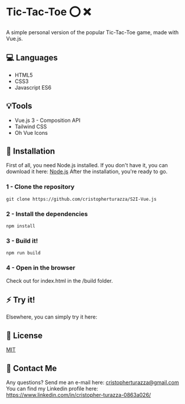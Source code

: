 # Tic-Tac-Toe :o: :x:

A simple personal version of the popular Tic-Tac-Toe game, made with Vue.js.

## :computer: Languages

- HTML5
- CSS3
- Javascript ES6

## :bulb:Tools 

- Vue.js 3 - Composition API
- Tailwind CSS
- Oh Vue Icons

## :floppy_disk: Installation

First of all, you need Node.js installed.
If you don't have it, you can download it here:
[Node.js](https://nodejs.org/it/download/)
After the installation, you're ready to go.

### 1 - Clone the repository

`git clone https://github.com/cristopherturazza/S2I-Vue.js`

### 2 - Install the dependencies

`npm install`

### 3 - Build it!

`npm run build`

### 4 - Open in the browser

Check out for index.html in the /build folder.

## :zap: Try it!

Elsewhere, you can simply try it here:


## :page_with_curl: License

[MIT](https://choosealicense.com/licenses/mit/)

## :e-mail: Contact Me

Any questions? Send me an e-mail here: cristopherturazza@gmail.com <br>
You can find my Linkedin profile here: https://www.linkedin.com/in/cristopher-turazza-0863a026/